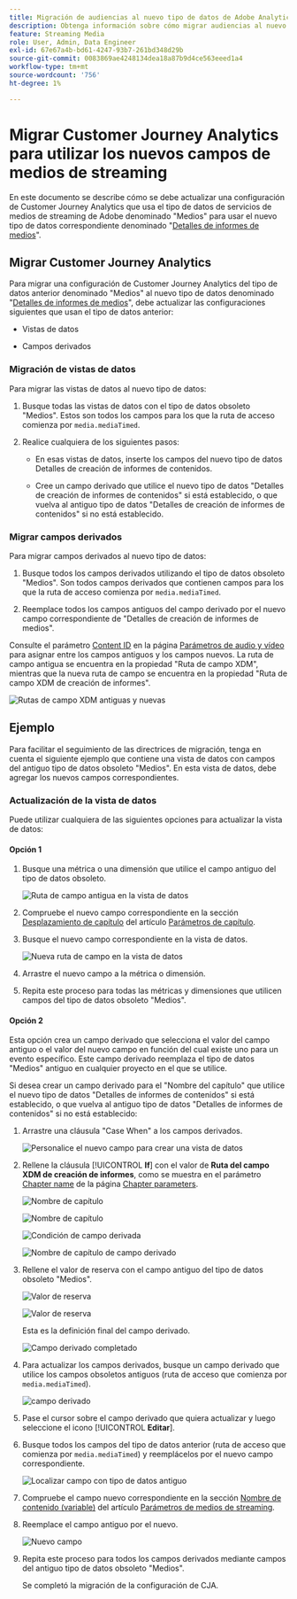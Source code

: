 ```yaml
---
title: Migración de audiencias al nuevo tipo de datos de Adobe Analytics para medios de streaming
description: Obtenga información sobre cómo migrar audiencias al nuevo tipo de datos de Adobe Analytics para medios de streaming
feature: Streaming Media
role: User, Admin, Data Engineer
exl-id: 67e67a4b-bd61-4247-93b7-261bd348d29b
source-git-commit: 0083869ae4248134dea18a87b9d4ce563eeed1a4
workflow-type: tm+mt
source-wordcount: '756'
ht-degree: 1%

---
```


# Migrar Customer Journey Analytics para utilizar los nuevos campos de medios de streaming

En este documento se describe cómo se debe actualizar una configuración de Customer Journey Analytics que usa el tipo de datos de servicios de medios de streaming de Adobe denominado &quot;Medios&quot; para usar el nuevo tipo de datos correspondiente denominado &quot;[Detalles de informes de medios](https://experienceleague.adobe.com/en/docs/experience-platform/xdm/data-types/media-reporting-details)&quot;.

## Migrar Customer Journey Analytics

Para migrar una configuración de Customer Journey Analytics del tipo de datos anterior denominado &quot;Medios&quot; al nuevo tipo de datos denominado &quot;[Detalles de informes de medios](https://experienceleague.adobe.com/en/docs/experience-platform/xdm/data-types/media-reporting-details)&quot;, debe actualizar las configuraciones siguientes que usan el tipo de datos anterior:

* Vistas de datos

* Campos derivados

### Migración de vistas de datos

Para migrar las vistas de datos al nuevo tipo de datos:

1. Busque todas las vistas de datos con el tipo de datos obsoleto &quot;Medios&quot;. Estos son todos los campos para los que la ruta de acceso comienza por `media.mediaTimed`.

1. Realice cualquiera de los siguientes pasos:

   * En esas vistas de datos, inserte los campos del nuevo tipo de datos Detalles de creación de informes de contenidos.

   * Cree un campo derivado que utilice el nuevo tipo de datos &quot;Detalles de creación de informes de contenidos&quot; si está establecido, o que vuelva al antiguo tipo de datos &quot;Detalles de creación de informes de contenidos&quot; si no está establecido.

### Migrar campos derivados

Para migrar campos derivados al nuevo tipo de datos:

1. Busque todos los campos derivados utilizando el tipo de datos obsoleto &quot;Medios&quot;. Son todos campos derivados que contienen campos para los que la ruta de acceso comienza por `media.mediaTimed`.

1. Reemplace todos los campos antiguos del campo derivado por el nuevo campo correspondiente de &quot;Detalles de creación de informes de medios&quot;.

Consulte el parámetro [Content ID](https://experienceleague.adobe.com/en/docs/media-analytics/using/implementation/variables/audio-video-parameters#content-id) en la página [Parámetros de audio y vídeo](https://experienceleague.adobe.com/es/docs/media-analytics/using/implementation/variables/audio-video-parameters) para asignar entre los campos antiguos y los campos nuevos. La ruta de campo antigua se encuentra en la propiedad &quot;Ruta de campo XDM&quot;, mientras que la nueva ruta de campo se encuentra en la propiedad &quot;Ruta de campo XDM de creación de informes&quot;.

![Rutas de campo XDM antiguas y nuevas](assets/field-paths-updated.jpeg)

## Ejemplo

Para facilitar el seguimiento de las directrices de migración, tenga en cuenta el siguiente ejemplo que contiene una vista de datos con campos del antiguo tipo de datos obsoleto &quot;Medios&quot;. En esta vista de datos, debe agregar los nuevos campos correspondientes.

### Actualización de la vista de datos

Puede utilizar cualquiera de las siguientes opciones para actualizar la vista de datos:

#### Opción 1

1. Busque una métrica o una dimensión que utilice el campo antiguo del tipo de datos obsoleto.

   ![Ruta de campo antigua en la vista de datos](assets/old-field-data-view.jpeg)

1. Compruebe el nuevo campo correspondiente en la sección [Desplazamiento de capítulo](https://experienceleague.adobe.com/en/docs/media-analytics/using/implementation/variables/chapter-parameters#chapter-offset) del artículo [Parámetros de capítulo](https://experienceleague.adobe.com/es/docs/media-analytics/using/implementation/variables/chapter-parameters).

1. Busque el nuevo campo correspondiente en la vista de datos.

   ![Nueva ruta de campo en la vista de datos](assets/new-field-data-view.jpeg)

1. Arrastre el nuevo campo a la métrica o dimensión.

1. Repita este proceso para todas las métricas y dimensiones que utilicen campos del tipo de datos obsoleto &quot;Medios&quot;.

#### Opción 2

Esta opción crea un campo derivado que selecciona el valor del campo antiguo o el valor del nuevo campo en función del cual existe uno para un evento específico. Este campo derivado reemplaza el tipo de datos &quot;Medios&quot; antiguo en cualquier proyecto en el que se utilice.

Si desea crear un campo derivado para el &quot;Nombre del capítulo&quot; que utilice el nuevo tipo de datos &quot;Detalles de informes de contenidos&quot; si está establecido, o que vuelva al antiguo tipo de datos &quot;Detalles de informes de contenidos&quot; si no está establecido:

1. Arrastre una cláusula &quot;Case When&quot; a los campos derivados.

   ![Personalice el nuevo campo para crear una vista de datos](assets/create-derived-field2.jpeg)

1. Rellene la cláusula [!UICONTROL **If**] con el valor de **Ruta del campo XDM de creación de informes**, como se muestra en el parámetro [Chapter name](https://experienceleague.adobe.com/en/docs/media-analytics/using/implementation/variables/chapter-parameters#chapter-name) de la página [Chapter parameters](https://experienceleague.adobe.com/es/docs/media-analytics/using/implementation/variables/chapter-parameters).

   ![Nombre de capítulo](assets/chapter-name.jpeg)

   ![Nombre de capítulo](assets/chapter-name2.jpeg)

   ![Condición de campo derivada](assets/derived-field-condition.jpeg)

   ![Nombre de capítulo de campo derivado](assets/derived-field-chapter-name.jpeg)

1. Rellene el valor de reserva con el campo antiguo del tipo de datos obsoleto &quot;Medios&quot;.

   ![Valor de reserva](assets/fallback-value.jpeg)

   ![Valor de reserva](assets/fallback-value2.jpeg)

   Esta es la definición final del campo derivado.

   ![Campo derivado completado](assets/derived-field-complete.jpeg)

1. Para actualizar los campos derivados, busque un campo derivado que utilice los campos obsoletos antiguos (ruta de acceso que comienza por `media.mediaTimed`).

   ![campo derivado](assets/old-derived-field.jpeg)

1. Pase el cursor sobre el campo derivado que quiera actualizar y luego seleccione el icono [!UICONTROL **Editar**].

1. Busque todos los campos del tipo de datos anterior (ruta de acceso que comienza por `media.mediaTimed`) y reemplácelos por el nuevo campo correspondiente.

   ![Localizar campo con tipo de datos antiguo](assets/locate-fields-with-old-datatype.jpeg)

1. Compruebe el campo nuevo correspondiente en la sección [Nombre de contenido (variable)](https://experienceleague.adobe.com/en/docs/media-analytics/using/implementation/variables/audio-video-parameters#content-name-variable) del artículo [Parámetros de medios de streaming](https://experienceleague.adobe.com/en/docs/media-analytics/using/implementation/variables/audio-video-parameters#content-name-variable).

1. Reemplace el campo antiguo por el nuevo.

   ![Nuevo campo](assets/derived-field-new.jpeg)

1. Repita este proceso para todos los campos derivados mediante campos del antiguo tipo de datos obsoleto &quot;Medios&quot;.

   Se completó la migración de la configuración de CJA.
